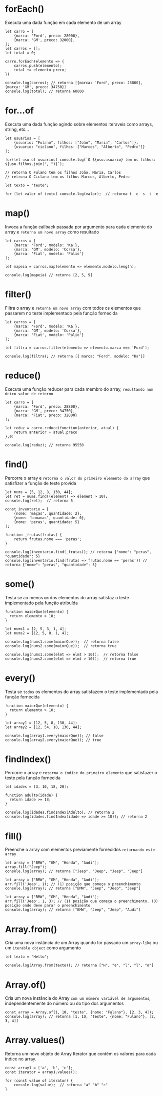 # forEach()
Executa uma dada função em cada elemento de um array
    
    let carro = [
        {marca: 'Ford', preco: 28000},
        {marca: 'GM', preco: 32000},
    ];
    let carros = [];
    let total = 0;
    
    carro.forEach(elemento => {
        carros.push(elemento);
        total += elemento.preco;
    })
    
    console.log(carros); // retorna [{marca: 'Ford', preco: 28800}, {marca: 'GM', preco: 34750}]
    console.log(total); // retorna 60000
    
# for...of
Executa uma dada função agindo sobre elementos iteraveis como arrays, string, etc...
    
    let usuarios = [
        {usuario: "Fulano", filhos: ["João", "Maria", "Carlos"]},
        {usuario: "ciclano", filhos: ["Marcos", "Alberto", "Pedro"]}
    ];

    for(let usu of usuarios) console.log(`O ${usu.usuario} tem os filhos: ${usu.filhos.join(", ")}`);
    
    // retorna O Fulano tem os filhos João, Maria, Carlos
    // retrona O Ciclano tem os filhos Marcos, Alberto, Pedro
    
    let texto = "teste";

    for (let valor of texto) console.log(valor);  // retorna t  e  s  t  e
    
# map()
Invoca a função callback passada por argumento para cada elemento do array e `retorna um novo array` como resultado
    
    let carros = [
	    {marca: 'Ford', modelo: 'Ka'},
	    {marca: 'GM', modelo: 'Corsa'},
	    {marca: 'Fiat', modelo: 'Palio'}
    ];
    
    let mapeia = carros.map(elemento => elemento.modelo.length);

    console.log(mapeia) // retorna [2, 5, 5]

# filter()
Filtra o array e `retorna um novo array` com todos os elementos que passarem no teste implementado pela função fornecida

    let carros = [
	    {marca: 'Ford', modelo: 'Ka'},
	    {marca: 'GM', modelo: 'Corsa'},
	    {marca: 'Fiat', modelo: 'Palio'}
    ];

    let filtra = carros.filter(elemento => elemento.marca === 'Ford');

    console.log(filtra); // retorna [{ marca: "Ford", modelo: "Ka"}]

# reduce()
Executa uma função reducer para cada membro do array, `resultando num único valor de retorno`

    let carro = [
        {marca: 'Ford', preco: 28800},
        {marca: 'GM', preco: 34750},
        {marca: 'Fiat', preco: 32000}
    ];

    let reduz = carro.reduce(function(anterior, atual) {
	    return anterior + atual.preco
    },0)

    console.log(reduz); // retorna 95550

# find()
Percorre o array e `retorna o valor do primeiro elemento do array` que satisfizer a função de teste provida

    let nums = [5, 12, 8, 130, 44];
    let ret = nums.find((element) => element > 10);
    console.log(ret);  // retorna 5

    const inventario = [
        {nome: 'maças', quantidade: 2},
        {nome: 'bananas', quantidade: 0},
        {nome: 'peras', quantidade: 5}
    ];

    function _frutas(frutas) {
        return frutas.nome === 'peras';
    }	 

    console.log(inventario.find(_frutas)); // retorna {"nome": "peras", "quantidade": 5}
    console.log(inventario.find(frutas => frutas.nome == 'peras')) // retorna {"nome": "peras", "quantidade": 5}

# some()
Testa se ao menos `um` dos elementos do array satisfaz o teste implementado pela função atribuída

    function maiorQue(elemento) {
      return elemento > 10;
    }

    let nums1 = [2, 5, 8, 1, 4];
    let nums2 = [12, 5, 8, 1, 4];

    console.log(nums1.some(maiorQue));  // retorna false
    console.log(nums2.some(maiorQue));  // retorna true

    console.log(nums1.some(elmt => elmt > 10));  // retorna false
    console.log(nums2.some(elmt => elmt > 10));  // retorna true

# every()
Testa se `todos` os elementos do array satisfazem o teste implementado pela função fornecida

    function maiorQue(elemento) {
      return elemento > 10;
    }

    let array1 = [12, 5, 8, 130, 44];
    let array2 = [12, 54, 18, 130, 44];

    console.log(array1.every(maiorQue)); // false
    console.log(array2.every(maiorQue)); // true


# findIndex()
Percorre o array e `retorna o índice do primeiro elemento` que satisfazer o teste pela função fornecida


    let idades = [3, 10, 18, 20];

    function adulto(idade) {
      return idade >= 18;
    }

    console.log(idades.findIndex(Adulto); // retorna 2
    console.log(idades.findIndex(idade => idade >= 18)); // retorna 2
    
# fill()
Preenche o array com elementos previamente fornecidos `retornando este array`

    let array = ["BMW", "GM", "Honda", "Audi"];
    array.fill("Jeep");
    console.log(array); // retorna ["Jeep", "Jeep", "Jeep", "Jeep"]

    let array = ["BMW", "GM", "Honda", "Audi"];
    arr.fill('Jeep', 1); // (1) posição que começa o preenchimento
    console.log(array); // retorna ["BMW", "Jeep", "Jeep", "Jeep"]
    
    let array = ["BMW", "GM", "Honda", "Audi"];
    arr.fill('Jeep', 1, 3); // (1) posição que começa o preenchimento, (3) posição onde deve parar o preenchimento
    console.log(array); // retorna ["BMW", "Jeep", "Jeep", "Audi"]

# Array.from()
Cria uma nova instância de um Array quando for passado um `array-like` ou um `iterable object` como argumento

    let texto = "Hello";
    
    console.log(Array.from(texto)); // retorna ["H", "e", "l", "l", "o"]
    
# Array.of()
Cria um nova instância do Array `com um número variável de argumentos`, independentemente do número ou do tipo dos argumentos

    const array = Array.of(1, 10, "teste", {nome: "Fulano"}, [2, 3, 4]);
    console.log(array); // retorna [1, 10, "teste", {nome: "Fulano"}, [2, 3, 4]]

# Array.values()
Retorna um novo objeto de Array Iterator que contém os valores para cada índice no array.

	const array1 = ['a', 'b', 'c'];
	const iterator = array1.values();

	for (const value of iterator) {
  	    console.log(value);  // retorna "a" "b" "c"
	}
 
